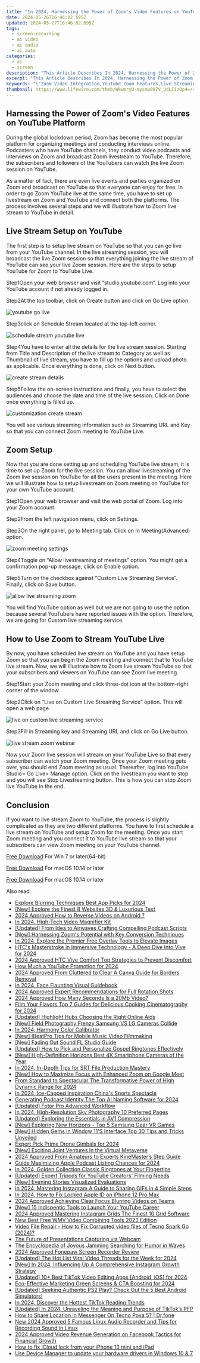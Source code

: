 ```yaml
---
title: "In 2024, Harnessing the Power of Zoom's Video Features on YouTube Platform"
date: 2024-05-26T16:46:02.695Z
updated: 2024-05-27T16:46:02.695Z
tags: 
  - screen-recording
  - ai video
  - ai audio
  - ai auto
categories: 
  - ai
  - screen
description: "This Article Describes In 2024, Harnessing the Power of Zoom's Video Features on YouTube Platform"
excerpt: "This Article Describes In 2024, Harnessing the Power of Zoom's Video Features on YouTube Platform"
keywords: "\"Zoom Video Integration,YouTube Zoom Features,Live Streaming with Zoom,Zoom-Enhanced YouTube,Enhancing Videos via Zoom,Zoom Content on YouTube,Video Tools in Zoom and YouTube\""
thumbnail: https://www.lifewire.com/thmb/WkwmryU-mysmu097V_UdLIizOp4=/400x300/filters:no_upscale():max_bytes(150000):strip_icc()/getty-185234332-56c8b46c5f9b5879cc44921f.jpg
---
```


## Harnessing the Power of Zoom's Video Features on YouTube Platform

During the global lockdown period, Zoom has become the most popular platform for organizing meetings and conducting interviews online. Podcasters who have YouTube channels, they conduct video podcasts and interviews on Zoom and broadcast Zoom livestream to YouTube. Therefore, the subscribers and followers of the YouTubers can watch the live Zoom session on YouTube.

As a matter of fact, there are even live events and parties organized on Zoom and broadcast on YouTube so that everyone can enjoy for free. In order to go Zoom YouTube live at the same time, you have to set up livestream on Zoom and YouTube and connect both the platforms. The process involves several steps and we will illustrate how to Zoom live stream to YouTube in detail.

## Live Stream Setup on YouTube

The first step is to setup live stream on YouTube so that you can go live from your YouTube channel. In the live streaming session, you will broadcast the live Zoom session so that everything joining the live stream of YouTube can see your live Zoom session. Here are the steps to setup YouTube for Zoom to YouTube Live.

Step1Open your web browser and visit “studio.youtube.com”. Log into your YouTube account if not already logged in.

Step2At the top toolbar, click on Create button and click on Go Live option.

![youtube go live](https://images.wondershare.com/filmora/article-images/2022/07/zoom-youtube-live-1.jpg)

Step3click on Schedule Stream located at the top-left corner.

![schedule stream youtube live](https://images.wondershare.com/filmora/article-images/2022/07/zoom-youtube-live-2.jpg)

Step4You have to enter all the details for the live stream session. Starting from Title and Description of the live stream to Category as well as Thumbnail of live stream, you have to fill up the options and upload photo as applicable. Once everything is done, click on Next button.

![create stream details](https://images.wondershare.com/filmora/article-images/2022/07/zoom-youtube-live-3.jpg)

Step5Follow the on-screen instructions and finally, you have to select the audiences and choose the date and time of the live session. Click on Done once everything is filled up.

![customization create stream](https://images.wondershare.com/filmora/article-images/2022/07/zoom-youtube-live-4.jpg)

You will see various streaming information such as Streaming URL and Key so that you can connect Zoom meeting to YouTube Live.

## Zoom Setup

Now that you are done setting up and scheduling YouTube live stream, it is time to set up Zoom for the live session. You can allow livestreaming of the Zoom live session on YouTube for all the users present in the meeting. Here we will illustrate how to setup livestream on Zoom meeting on YouTube for your own YouTube account.

Step1Open your web browser and visit the web portal of Zoom. Log into your Zoom account.

Step2From the left navigation menu, click on Settings.

Step3On the right panel, go to Meeting tab. Click on In Meeting(Advanced) option.

![zoom meeting settings](https://images.wondershare.com/filmora/article-images/2022/07/zoom-youtube-live-5.jpg)

Step4Toggle on “Allow livestreaming of meetings” option. You might get a confirmation pop-up message, click on Enable option.

Step5Turn on the checkbox against “Custom Live Streaming Service”. Finally, click on Save button.

![allow live streaming zoom](https://images.wondershare.com/filmora/article-images/2022/07/zoom-youtube-live-6.jpg)

You will find YouTube option as well but we are not going to use the option because several YouTubers have reported issues with the option. Therefore, we are going for Custom live streaming service.

## How to Use Zoom to Stream YouTube Live

By now, you have scheduled live stream on YouTube and you have setup Zoom so that you can begin the Zoom meeting and connect that to YouTube live stream. Now, we will illustrate how to Zoom live stream YouTube so that your subscribers and viewers on YouTube can see Zoom live meeting.

Step1Start your Zoom meeting and click three-dot icon at the bottom-right corner of the window.

Step2Click on “Live on Custom Live Streaming Service” option. This will open a web page.

![live on custom live streaming service](https://images.wondershare.com/filmora/article-images/2022/07/zoom-youtube-live-7.jpg)

Step3Fill in Streaming key and Streaming URL and click on Go Live button.

![live stream zoom webinar](https://images.wondershare.com/filmora/article-images/2022/07/zoom-youtube-live-8.jpg)

Now your Zoom live session will stream on your YouTube Live so that every subscriber can watch your Zoom meeting. Once your Zoom meeting gets over, you should end Zoom meeting as usual. Thereafter, log into YouTube Studio> Go Live> Manage option. Click on the livestream you want to stop and you will see Stop Livestreaming button. This is how you can stop Zoom live YouTube in the end.

## Conclusion

If you want to live stream Zoom to YouTube, the process is slightly complicated as they are two different platforms. You have to first schedule a live stream on YouTube and setup Zoom for the meeting. Once you start Zoom meeting and you connect it to YouTube live stream so that your subscribers can view Zoom meeting on your YouTube channel.

[Free Download](https://tools.techidaily.com/wondershare/filmora/download/) For Win 7 or later(64-bit)

[Free Download](https://tools.techidaily.com/wondershare/filmora/download/) For macOS 10.14 or later

[Free Download](https://tools.techidaily.com/wondershare/filmora/download/) For macOS 10.14 or later

<ins class="adsbygoogle"
     style="display:block"
     data-ad-format="autorelaxed"
     data-ad-client="ca-pub-7571918770474297"
     data-ad-slot="1223367746"></ins>

<ins class="adsbygoogle"
     style="display:block"
     data-ad-format="autorelaxed"
     data-ad-client="ca-pub-7571918770474297"
     data-ad-slot="1223367746"></ins>



<ins class="adsbygoogle"
     style="display:block"
     data-ad-client="ca-pub-7571918770474297"
     data-ad-slot="8358498916"
     data-ad-format="auto"
     data-full-width-responsive="true"></ins>


<span class="atpl-alsoreadstyle">Also read:</span>
<div><ul>
<li><a href="https://some-techniques.techidaily.com/explore-blurring-techniques-best-app-picks-for-2024/"><u>Explore Blurring Techniques  Best App Picks for 2024</u></a></li>
<li><a href="https://some-techniques.techidaily.com/new-explore-the-finest-8-websites-3d-and-luxurious-text/"><u>[New] Explore the Finest 8 Websites  3D & Luxurious Text</u></a></li>
<li><a href="https://some-techniques.techidaily.com/2024-approved-how-to-reverse-videos-on-android/"><u>2024 Approved  How to Reverse Videos on Android ?</u></a></li>
<li><a href="https://some-techniques.techidaily.com/in-2024-high-tech-video-magnifier-kit/"><u>In 2024, High-Tech Video Magnifier Kit</u></a></li>
<li><a href="https://some-techniques.techidaily.com/updated-from-idea-to-airwaves-crafting-compelling-podcast-scripts/"><u>[Updated] From Idea to Airwaves  Crafting Compelling Podcast Scripts</u></a></li>
<li><a href="https://some-techniques.techidaily.com/new-harnessing-zooms-potential-with-key-conversion-techniques/"><u>[New] Harnessing Zoom's Potential with Key Conversion Techniques</u></a></li>
<li><a href="https://some-techniques.techidaily.com/in-2024-explore-the-premier-free-overlay-tools-to-elevate-images/"><u>In 2024, Explore the Premier Free Overlay Tools to Elevate Images</u></a></li>
<li><a href="https://some-techniques.techidaily.com/htcs-masterstroke-in-immersive-technology-a-deep-dive-into-vive-for-2024/"><u>HTC's Masterstroke in Immersive Technology - A Deep Dive Into Vive for 2024</u></a></li>
<li><a href="https://some-techniques.techidaily.com/2024-approved-htc-vive-comfort-top-strategies-to-prevent-discomfort/"><u>2024 Approved  HTC Vive Comfort  Top Strategies to Prevent Discomfort</u></a></li>
<li><a href="https://some-techniques.techidaily.com/how-much-a-youtube-promotion-for-2024/"><u>How Much a YouTube Promotion for 2024</u></a></li>
<li><a href="https://some-techniques.techidaily.com/2024-approved-from-cluttered-to-clear-a-canva-guide-for-borders-removal/"><u>2024 Approved  From Cluttered to Clear  A Canva Guide for Borders Removal</u></a></li>
<li><a href="https://some-techniques.techidaily.com/in-2024-face-flaunting-visual-guidebook/"><u>In 2024, Face Flaunting Visual Guidebook</u></a></li>
<li><a href="https://some-techniques.techidaily.com/2024-approved-expert-recommendations-for-full-rotation-shots/"><u>2024 Approved  Expert Recommendations for Full Rotation Shots</u></a></li>
<li><a href="https://some-techniques.techidaily.com/1716769552118-2024-approved-how-many-seconds-is-a-20mb-video/"><u>2024 Approved  How Many Seconds Is a 20Mb Video?</u></a></li>
<li><a href="https://some-techniques.techidaily.com/film-your-flavors-top-7-guides-for-delicious-cooking-cinematography-for-2024/"><u>Film Your Flavors  Top 7 Guides for Delicious Cooking Cinematography for 2024</u></a></li>
<li><a href="https://some-techniques.techidaily.com/updated-highlight-hubs-choosing-the-right-online-aids/"><u>[Updated] Highlight Hubs  Choosing the Right Online Aids</u></a></li>
<li><a href="https://some-techniques.techidaily.com/new-field-photography-frenzy-samsung-vs-lg-cameras-collide/"><u>[New] Field Photography Frenzy  Samsung VS LG Cameras Collide</u></a></li>
<li><a href="https://some-techniques.techidaily.com/in-2024-harmony-color-calibrator/"><u>In 2024, Harmony Color Calibrator</u></a></li>
<li><a href="https://some-techniques.techidaily.com/new-ibeatpro-tips-for-mobile-music-video-filmmaking/"><u>[New] IBeatPro  Tips for Mobile Music Video Filmmaking</u></a></li>
<li><a href="https://some-techniques.techidaily.com/new-fading-out-sound-fl-studio-guide/"><u>[New] Fading Out Sound  FL Studio Guide</u></a></li>
<li><a href="https://some-techniques.techidaily.com/updated-how-to-pick-and-personalize-gospel-ringtones-effectively/"><u>[Updated] How to Pick and Personalize Gospel Ringtones Effectively</u></a></li>
<li><a href="https://some-techniques.techidaily.com/new-high-definition-horizons-best-4k-smartphone-cameras-of-the-year/"><u>[New] High-Definition Horizons  Best 4K Smartphone Cameras of the Year</u></a></li>
<li><a href="https://some-techniques.techidaily.com/in-2024-in-depth-tips-for-srt-file-production-mastery/"><u>In 2024, In-Depth Tips for SRT File Production Mastery</u></a></li>
<li><a href="https://some-techniques.techidaily.com/new-how-to-maximize-focus-with-enhanced-zoom-on-google-meet/"><u>[New] How to Maximize Focus with Enhanced Zoom on Google Meet</u></a></li>
<li><a href="https://some-techniques.techidaily.com/from-standard-to-spectacular-the-transformative-power-of-high-dynamic-range-for-2024/"><u>From Standard to Spectacular  The Transformative Power of High Dynamic Range for 2024</u></a></li>
<li><a href="https://some-techniques.techidaily.com/in-2024-ice-capped-inspiration-chinas-sports-spectacle/"><u>In 2024, Ice-Capped Inspiration  China's Sports Spectacle</u></a></li>
<li><a href="https://some-techniques.techidaily.com/generating-podcast-identity-the-top-ai-naming-software-for-2024/"><u>Generating Podcast Identity  The Top AI Naming Software for 2024</u></a></li>
<li><a href="https://some-techniques.techidaily.com/updated-fotor-pro-advanced-workflow/"><u>[Updated] Fotor Pro Advanced Workflow</u></a></li>
<li><a href="https://some-techniques.techidaily.com/in-2024-high-resolution-sky-photography-10-preferred-pages/"><u>In 2024, High-Resolution Sky Photography  10 Preferred Pages</u></a></li>
<li><a href="https://some-techniques.techidaily.com/updated-exploring-the-essentials-in-av1-compression/"><u>[Updated] Exploring the Essentials in AV1 Compression</u></a></li>
<li><a href="https://some-techniques.techidaily.com/new-exploring-new-horizons-top-5-samsung-gear-vr-games/"><u>[New] Exploring New Horizons - Top 5 Samsung Gear VR Games</u></a></li>
<li><a href="https://some-techniques.techidaily.com/new-hidden-gems-in-window-11s-interface-top-30-tips-and-tricks-unveiled/"><u>[New] Hidden Gems in Window 11'S Interface  Top 30 Tips and Tricks Unveiled</u></a></li>
<li><a href="https://some-techniques.techidaily.com/expert-pick-prime-drone-gimbals-for-2024/"><u>Expert Pick  Prime Drone Gimbals for 2024</u></a></li>
<li><a href="https://some-techniques.techidaily.com/new-exciting-joint-ventures-in-the-virtual-metaverse/"><u>[New] Exciting Joint Ventures in the Virtual Metaverse</u></a></li>
<li><a href="https://some-techniques.techidaily.com/2024-approved-from-amateurs-to-experts-kinemasters-step-guide/"><u>2024 Approved  From Amateurs to Experts  KineMaster’s Step Guide</u></a></li>
<li><a href="https://some-techniques.techidaily.com/guide-maximizing-apple-podcast-listing-chances-for-2024/"><u>Guide  Maximizing Apple Podcast Listing Chances for 2024</u></a></li>
<li><a href="https://some-techniques.techidaily.com/in-2024-golden-collection-classic-ringtones-at-your-fingertips/"><u>In 2024, Golden Collection  Classic Ringtones at Your Fingertips</u></a></li>
<li><a href="https://some-techniques.techidaily.com/updated-expert-tripods-for-youtube-creators-filming-needs/"><u>[Updated] Expert Tripods for YouTube Creators' Filming Needs</u></a></li>
<li><a href="https://some-techniques.techidaily.com/new-evening-stories-visualized-evaluations/"><u>[New] Evening Stories Visualized  Evaluations</u></a></li>
<li><a href="https://instagram-video-files.techidaily.com/in-2024-mastering-instagram-a-guide-to-sharing-gifs-in-4-simple-steps/"><u>In 2024, Mastering Instagram  A Guide to Sharing GIFs in 4 Simple Steps</u></a></li>
<li><a href="https://apple-account.techidaily.com/in-2024-how-to-fix-locked-apple-id-on-iphone-12-pro-max-by-drfone-ios/"><u>In 2024, How to Fix Locked Apple ID on iPhone 12 Pro Max</u></a></li>
<li><a href="https://screen-capture.techidaily.com/2024-approved-achieving-clear-focus-blurring-videos-on-teams/"><u>2024 Approved  Achieving Clear Focus  Blurring Videos on Teams</u></a></li>
<li><a href="https://youtube-video-recordings.techidaily.com/new-15-indispentic-tools-to-launch-your-youtube-career/"><u>[New] 15 Indispentic Tools to Launch Your YouTube Career</u></a></li>
<li><a href="https://instagram-video-recordings.techidaily.com/2024-approved-mastering-instagram-grids-the-finest-10-grid-software/"><u>2024 Approved  Mastering Instagram Grids  The Finest 10 Grid Software</u></a></li>
<li><a href="https://video-ai-editor.techidaily.com/new-best-free-wmv-video-combining-tools-2023-edition/"><u>New Best Free WMV Video Combining Tools 2023 Edition</u></a></li>
<li><a href="https://techidaily.com/video-file-repair-how-to-fix-corrupted-video-files-of-tecno-spark-go-2024-by-stellar-video-repair-mobile-video-repair/"><u>Video File Repair - How to Fix Corrupted video files of Tecno Spark Go (2024)?</u></a></li>
<li><a href="https://remote-screen-capture.techidaily.com/the-future-of-presentations-capturing-via-webcam/"><u>The Future of Presentations  Capturing via Webcam</u></a></li>
<li><a href="https://sound-tweaking.techidaily.com/the-encyclopedia-of-joyous-jamming-searching-for-humor-in-waves/"><u>The Encyclopedia of Joyous Jamming Searching for Humor in Waves</u></a></li>
<li><a href="https://remote-screen-capture.techidaily.com/2024-approved-fonepaw-screen-recorder-review/"><u>2024 Approved  Fonepaw Screen Recorder Review</u></a></li>
<li><a href="https://twitter-videos.techidaily.com/updated-the-hot-list-viral-video-threads-for-the-week-for-2024/"><u>[Updated] The Hot List  Viral Video Threads for the Week for 2024</u></a></li>
<li><a href="https://instagram-videos.techidaily.com/new-in-2024-influencing-up-a-comprehensive-instagram-growth-strategy/"><u>[New] In 2024, Influencing Up  A Comprehensive Instagram Growth Strategy</u></a></li>
<li><a href="https://tiktok-clips.techidaily.com/updated-10plus-best-tiktok-video-editing-apps-android-ios-for-2024/"><u>[Updated] 10+ Best TikTok Video Editing Apps [Android, iOS] for 2024</u></a></li>
<li><a href="https://youtube-video-recordings.techidaily.com/eco-effective-marketing-green-screens-and-cta-boosting-for-2024/"><u>Eco-Effective Marketing  Green Screens & CTA Boosting for 2024</u></a></li>
<li><a href="https://desktop-recording.techidaily.com/1715859817771-updated-seeking-authentic-ps2-play-check-out-the-5-best-android-simulators/"><u>[Updated] Seeking Authentic PS2 Play? Check Out the 5 Best Android Simulators!</u></a></li>
<li><a href="https://tiktok-video-recordings.techidaily.com/in-2024-discover-the-hottest-tiktok-reading-trends/"><u>In 2024, Discover the Hottest TikTok Reading Trends</u></a></li>
<li><a href="https://tiktok-video-recordings.techidaily.com/updated-in-2024-unraveling-the-meaning-and-purpose-of-tiktoks-pfp/"><u>[Updated] In 2024, Unraveling the Meaning and Purpose of TikTok’s PFP</u></a></li>
<li><a href="https://fake-location.techidaily.com/how-to-share-location-in-messenger-on-tecno-pova-5-drfone-by-drfone-virtual-android/"><u>How to Share Location in Messenger On Tecno Pova 5? | Dr.fone</u></a></li>
<li><a href="https://sound-tweaking.techidaily.com/new-2024-approved-5-famous-linux-audio-recorder-and-tips-for-recording-sound-in-linux/"><u>New 2024 Approved 5 Famous Linux Audio Recorder and Tips for Recording Sound in Linux</u></a></li>
<li><a href="https://facebook-clips.techidaily.com/2024-approved-video-revenue-generation-on-facebook-tactics-for-financial-growth/"><u>2024 Approved  Video Revenue Generation on Facebook  Tactics for Financial Growth</u></a></li>
<li><a href="https://activate-lock.techidaily.com/how-to-fix-icloud-lock-from-your-iphone-13-mini-and-ipad-by-drfone-ios/"><u>How to fix iCloud lock from your iPhone 13 mini and iPad</u></a></li>
<li><a href="https://techidaily.com/use-device-manager-to-update-your-hardware-drivers-in-windows-10-and-7-by-drivereasy-guide/"><u>Use Device Manager to update your hardware drivers in Windows 10 & 7</u></a></li>
</ul></div>

